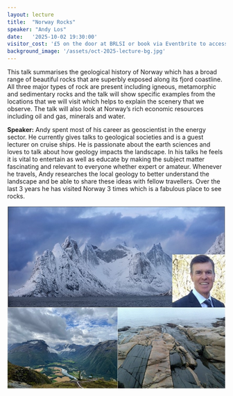 ```yaml
---
layout: lecture
title:  "Norway Rocks"
speaker: "Andy Los"
date:   '2025-10-02 19:30:00'
visitor_cost: '£5 on the door at BRLSI or book via Eventbrite to access on Zoom'
background_image: '/assets/oct-2025-lecture-bg.jpg'
---
```

This talk summarises the geological history of Norway which has a broad range of beautiful rocks that are superbly exposed along its fjord coastline. All three major types of rock are present including igneous, metamorphic and sedimentary rocks and the talk will show specific examples from the locations that we will visit which helps to explain the scenery that we observe. The talk will also look at Norway’s rich economic resources including oil and gas, minerals and water.

<strong>Speaker:</strong> Andy spent most of his career as geoscientist in the energy sector. He currently gives talks to geological societies and is a guest lecturer on cruise ships. He is passionate about the earth sciences and loves to talk about how geology impacts the landscape. In his talks he feels it is vital to entertain as well as educate by making the subject matter fascinating and relevant to everyone whether expert or amateur. Whenever he travels, Andy researches the local geology to better understand the landscape and be able to share these ideas with fellow travellers. Over the last 3 years he has visited Norway 3 times which is a fabulous place to see rocks.

<img src="/assets/oct-2025-lecture.jpg">